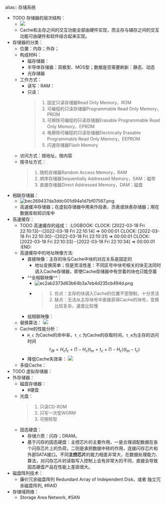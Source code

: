 alias:: 存储系统

- TODO 存储器的层次结构：
	- ![](http://www.plantuml.com/plantuml/svg/SoWkIImgoStCIybDBE3Yqb9ukdR6qwOLJsUkuDBIYbTm3WXzsjRwidd5ouPPpwUiUBg-1IGFaqnCpaW5ivxis8sgxqNZb6TpTZrVtFXyzWmqcPQDG9cdhPr0cSSDZUXA75A1Be6w1W00)
	- Cache和主存之间的交互功能全部由硬件实现，而主存与辅存之间的交互功能可由硬件和软件结合起来实现。
- 存储器的分类：
	- 位置：内存；外存；
	- 构成材料：
		- 磁存储器：
		- 半导体存储器：双极型、MOS型；数据是否需要刷新：静态、动态
		- 光存储器
	- 工作方式：
		- 读写：RAM：
		- 只读：
		  > 1. 固定只读存储器Read Only Memory，ROM
		  > 2. 可编程的只读存储器Programmable Read Only Memory，PROM
		  > 3. 可擦除可编程的只读存储器Erasable Programmable Read Only Memory，EPROM
		  > 4. 电擦除可编程的只读存储器Electrically Erasable Programmable Read Only Memory，EEPROM
		  > 5. 闪速存储器Flash Memory
	- 访问方式：按地址，按内容
	- 按寻址方式：
	  > 1. 随机存储器Random Access Memory，RAM
	  > 2. 顺序存储器Sequentially Addressed Memory，SAM：磁带
	  > 3. 直接存储器Direct Addressed Memory，DAM：磁盘
- 相联存储器：
	- ![bec269437da3ddc001d94a1d7bf07567.png](https://img.mhugh.net/typora/89b16742a4fc41d38b09e429345b6eb7.png)
	- 高速缓冲存储器；在虚拟存储器中用来作段表、页表或快表存储器；用在数据库和知识库中
- 高速缓存：
	- TODO 高速缓存的组成：
	  :LOGBOOK:
	  CLOCK: [2022-03-18 Fri 22:10:13]--[2022-03-18 Fri 22:10:14] =>  00:00:01
	  CLOCK: [2022-03-18 Fri 22:10:30]--[2022-03-18 Fri 22:10:31] =>  00:00:01
	  CLOCK: [2022-03-18 Fri 22:10:33]--[2022-03-18 Fri 22:10:34] =>  00:00:01
	  :END:
	- 高速缓存中的地址映像方法:
		- 直接映像：主存的块与Cache中块的对应关系是固定的
			- 地址变换简单；但是灵活性差：不同区号中块号相关的块无法同时调入Cache存储器，即使Cache存储器中有空着的块也只能空着
		- ^^全相联映像^^：
			- ![ec2ab2373d63b64b3a7eb4d235cb494d.png](https://img.mhugh.net/typora/7c4cda0ad2094e2c8697077ee1d09457.png)
			- > 1. 优点：主存的块调入Cache的位置不受限制，十分灵活
			  > 2. 缺点：无法从主存块号中直接获得Cache的块号，变换比较复杂，速度比较慢
		- 组相联映像：
	- 替换算法： ![](http://www.plantuml.com/plantuml/svg/SoWkIImgoStCIybDBE3Yqb9uDdl_izv5pzTDVxPvAfUMLhp2ordzp-RimX1-sjhnOlzi8FcqVHUIy8lz4v_DcVziJiFJ3HEVxDt_VCeA9CadUsOyxPc6OfH3Aj1cgEq0)
	- Cache的性能分析：
		- `H_c` 为Cache的命中率，`t_c` 为Cache的存取时间，`t_m`为主存的访问时间
		  $$
		  t_{存} = H_c t_c + (1-H_c) t_m = t_c + (1-H_c)(t_m-t_c)
		  $$
		- 降低Cache失效率： ![](http://www.plantuml.com/plantuml/svg/SoWkIImgoStCIybDBE3Yqb9uERFtoTu-vyJaZDIdIpO-czhnlA-TIqihNk5bG-UpxfNF6ZSytJlv-QoMftEdFrstysLxFrZoMV-4bwjdW7M1v719F9-zuqNZbAUxbd4vf09jXDeA0000)
	- 多级Cache：
- TODO 虚拟存储器：
- 外存储器：
	- 磁盘存储器：
		- #硬盘
	- 光盘：
	  > 1. 只读CD-ROM
	  > 2. 只写一次型WORM
	  > 3. 可擦除型
	- 固态硬盘：
		- 存储介质：闪存；DRAM。
		- 基于闪存的固态硬盘：主控芯片的主要作用，一是合理调配数据在各个闪存芯片上的负荷，二则是承担数据中转的作用，连接闪存芯片和外部SATA接口。不同**主控芯片**的能力相差非常大，在数据处理能力、算法，对闪存芯片的读取写入控制上会有非常大的不同，直接会导致固态硬盘产品在性能上差距很大。
- 磁盘阵列技术：
	- 廉价冗余磁盘阵列 Redundant Array of Independent Disk，或者 独立冗余磁盘阵列, #RAID
- 存储域网络：
	- Storage Area Network, #SAN